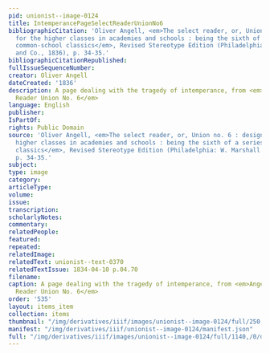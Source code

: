 ```yaml
---
pid: unionist--image-0124
title: IntemperancePageSelectReaderUnionNo6
bibliographicCitation: 'Oliver Angell, <em>The select reader, or, Union no. 6 : designed
  for the higher classes in academies and schools : being the sixth of a series of
  common-school classics</em>, Revised Stereotype Edition (Philadelphia: W. Marshall
  and Co., 1836), p. 34-35.'
bibliographicCitationRepublished: 
fullIssueSequenceNumber: 
creator: Oliver Angell
dateCreated: '1836'
description: A page dealing with the tragedy of intemperance, from <em>Angell's Select
  Reader Union No. 6</em>
language: English
publisher: 
IsPartOf: 
rights: Public Domain
source: 'Oliver Angell, <em>The select reader, or, Union no. 6 : designed for the
  higher classes in academies and schools : being the sixth of a series of common-school
  classics</em>, Revised Stereotype Edition (Philadelphia: W. Marshall and Co., 1836),
  p. 34-35.'
subject: 
type: image
category: 
articleType: 
volume: 
issue: 
transcription: 
scholarlyNotes: 
commentary: 
relatedPeople: 
featured: 
repeated: 
relatedImage: 
relatedText: unionist--text-0370
relatedTextIssue: 1834-04-10 p.04.70
filename: 
caption: A page dealing with the tragedy of intemperance, from <em>Angell's Select
  Reader Union No. 6</em>
order: '535'
layout: items_item
collection: items
thumbnail: "/img/derivatives/iiif/images/unionist--image-0124/full/250,/0/default.jpg"
manifest: "/img/derivatives/iiif/unionist--image-0124/manifest.json"
full: "/img/derivatives/iiif/images/unionist--image-0124/full/1140,/0/default.jpg"
---
```

